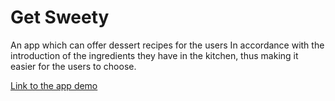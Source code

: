 # Get Sweety

An app which can offer dessert recipes for the users In accordance with the introduction of the ingredients they have in the kitchen,
thus making it easier for the users to choose.

[Link to the app demo](https://www.youtube.com/watch?v=KQF2hOX3zwk)

